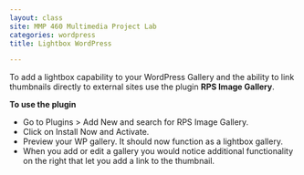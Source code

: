 ```yaml
---
layout: class
site: MMP 460 Multimedia Project Lab
categories: wordpress
title: Lightbox WordPress

---
```

To add a lightbox capability to your WordPress Gallery and the ability to link thumbnails directly to external sites use the plugin **RPS Image Gallery**.

**To use the plugin**

- Go to Plugins > Add New and search for RPS Image Gallery.
- Click on Install Now and Activate.
- Preview your  WP gallery. It should now function as a lightbox gallery.
- When you add or edit a gallery you would notice additional functionality on the right that let you add a link to the thumbnail.
